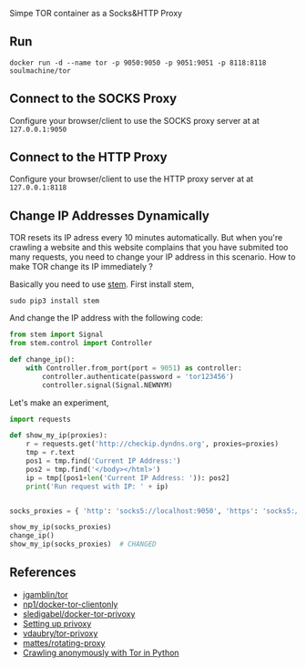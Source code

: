 Simpe TOR container as a Socks&HTTP Proxy


## Run

    docker run -d --name tor -p 9050:9050 -p 9051:9051 -p 8118:8118 soulmachine/tor


## Connect to the SOCKS Proxy

Configure your browser/client to use the SOCKS proxy server at at `127.0.0.1:9050`


## Connect to the HTTP Proxy

Configure your browser/client to use the HTTP proxy server at at `127.0.0.1:8118`


## Change IP Addresses Dynamically

TOR resets its IP adress every 10 minutes automatically. But when you're crawling a website and this website complains that you have submited too many requests, you need to change your IP address in this scenario. How to make TOR change its IP immediately ?

Basically you need to use [stem](https://stem.torproject.org/). First install stem,

    sudo pip3 install stem

And change the IP address with the following code:

```python
from stem import Signal
from stem.control import Controller

def change_ip():
    with Controller.from_port(port = 9051) as controller:
        controller.authenticate(password = 'tor123456')
        controller.signal(Signal.NEWNYM)
```

Let's make an experiment,

```python
import requests

def show_my_ip(proxies):
    r = requests.get('http://checkip.dyndns.org', proxies=proxies)
    tmp = r.text
    pos1 = tmp.find('Current IP Address:')
    pos2 = tmp.find('</body></html>')
    ip = tmp[(pos1+len('Current IP Address: ')): pos2]
    print('Run request with IP: ' + ip)


socks_proxies = { 'http': 'socks5://localhost:9050', 'https': 'socks5://localhost:9050' }

show_my_ip(socks_proxies)
change_ip()
show_my_ip(socks_proxies)  # CHANGED
```


## References

* [jgamblin/tor](https://github.com/jgamblin/tor)
* [np1/docker-tor-clientonly](https://github.com/np1/docker-tor-clientonly)
* [sledigabel/docker-tor-privoxy](https://github.com/sledigabel/docker-tor-privoxy)
* [Setting up privoxy](https://help.ubuntu.com/community/Privoxy)
* [vdaubry/tor-privoxy](https://github.com/vdaubry/tor-privoxy)
* [mattes/rotating-proxy](https://github.com/mattes/rotating-proxy)
* [Crawling anonymously with Tor in Python](http://sacharya.com/crawling-anonymously-with-tor-in-python/)
